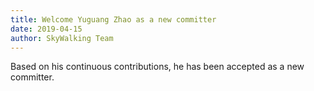 ```yaml
---
title: Welcome Yuguang Zhao as a new committer
date: 2019-04-15
author: SkyWalking Team
---
```


Based on his continuous contributions, he has been accepted as a new committer.